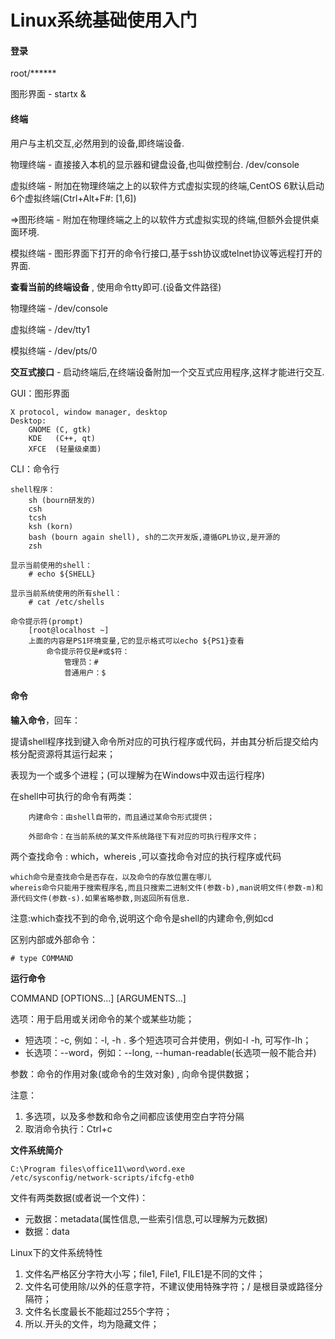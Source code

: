 # Linux系统基础使用入门

#### 登录

root/\*\*\*\*\*\*

图形界面 - startx &

#### 终端

用户与主机交互,必然用到的设备,即终端设备.

物理终端 - 直接接入本机的显示器和键盘设备,也叫做控制台. /dev/console

虚拟终端 - 附加在物理终端之上的以软件方式虚拟实现的终端,CentOS 6默认启动6个虚拟终端\(Ctrl+Alt+F\#: \[1,6\]\)

=&gt;图形终端 - 附加在物理终端之上的以软件方式虚拟实现的终端,但额外会提供桌面环境.

模拟终端 - 图形界面下打开的命令行接口,基于ssh协议或telnet协议等远程打开的界面.

**查看当前的终端设备** , 使用命令tty即可.\(设备文件路径\)

物理终端 - /dev/console

虚拟终端 - /dev/tty1

模拟终端 - /dev/pts/0

**交互式接口** - 启动终端后,在终端设备附加一个交互式应用程序,这样才能进行交互.

GUI：图形界面

```
X protocol, window manager, desktop
Desktop:
    GNOME (C, gtk)
    KDE   (C++, qt)
    XFCE  (轻量级桌面)
```

CLI：命令行

```
shell程序：
    sh (bourn研发的)
    csh 
    tcsh
    ksh (korn)
    bash (bourn again shell), sh的二次开发版,遵循GPL协议,是开源的
    zsh 

显示当前使用的shell：
    # echo ${SHELL}

显示当前系统使用的所有shell：
    # cat /etc/shells

命令提示符(prompt)
    [root@localhost ~]
    上面的内容是PS1环境变量,它的显示格式可以echo ${PS1}查看
        命令提示符仅是#或$符：
            管理员：#
            普通用户：$
```

#### 命令

**输入命令**，回车：

提请shell程序找到键入命令所对应的可执行程序或代码，并由其分析后提交给内核分配资源将其运行起来；

表现为一个或多个进程；\(可以理解为在Windows中双击运行程序\)

在shell中可执行的命令有两类：

```
    内建命令：由shell自带的，而且通过某命令形式提供；

    外部命令：在当前系统的某文件系统路径下有对应的可执行程序文件；
```

两个查找命令 : which，whereis ,可以查找命令对应的执行程序或代码

```
which命令是查找命令是否存在，以及命令的存放位置在哪儿
whereis命令只能用于搜索程序名,而且只搜索二进制文件(参数-b),man说明文件(参数-m)和源代码文件(参数-s).如果省略参数,则返回所有信息.
```

注意:which查找不到的命令,说明这个命令是shell的内建命令,例如cd

区别内部或外部命令：

```
# type COMMAND
```

**运行命令**

COMMAND \[OPTIONS...\] \[ARGUMENTS...\]

选项：用于启用或关闭命令的某个或某些功能；

* 短选项：-c, 例如：-l, -h . 多个短选项可合并使用，例如-l -h, 可写作-lh；
* 长选项：--word，例如：--long, --human-readable\(长选项一般不能合并\)

参数：命令的作用对象\(或命令的生效对象\) , 向命令提供数据；

注意：

1. 多选项，以及多参数和命令之间都应该使用空白字符分隔
2. 取消命令执行：Ctrl+c

**文件系统简介**

```
C:\Program files\office11\word\word.exe
/etc/sysconfig/network-scripts/ifcfg-eth0
```

文件有两类数据\(或者说一个文件\)：

* 元数据：metadata\(属性信息,一些索引信息,可以理解为元数据\)
* 数据：data

Linux下的文件系统特性

1. 文件名严格区分字符大小写；file1, File1, FILE1是不同的文件；
2. 文件名可使用除/以外的任意字符，不建议使用特殊字符；/ 是根目录或路径分隔符；
3. 文件名长度最长不能超过255个字符；
4. 所以.开头的文件，均为隐藏文件；



